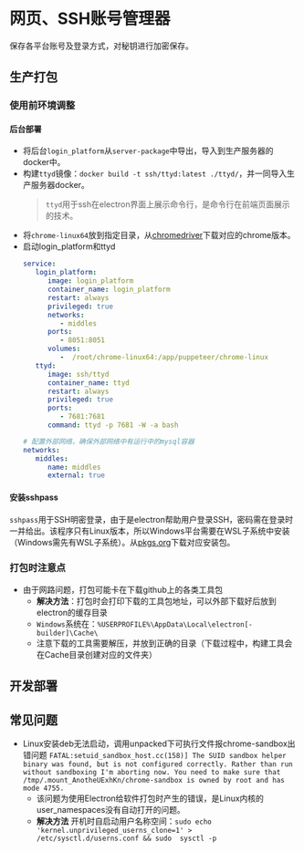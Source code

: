 # 网页、SSH账号管理器
保存各平台账号及登录方式，对秘钥进行加密保存。
## 生产打包
### 使用前环境调整
#### 后台部署
* 将后台`login_platform`从`server-package`中导出，导入到生产服务器的docker中。
* 构建`ttyd`镜像：`docker build -t ssh/ttyd:latest ./ttyd/`，并一同导入生产服务器docker。
   > `ttyd`用于ssh在electron界面上展示命令行，是命令行在前端页面展示的技术。
* 将`chrome-linux64`放到指定目录，从[chromedriver](https://chromedriver.storage.googleapis.com/index.html)下载对应的chrome版本。
* 启动login_platform和ttyd
   ```yaml
   service:
      login_platform:
         image: login_platform
         container_name: login_platform
         restart: always
         privileged: true
         networks:
            - middles
         ports:
            - 8051:8051
         volumes:
            -  /root/chrome-linux64:/app/puppeteer/chrome-linux
      ttyd:
         image: ssh/ttyd
         container_name: ttyd
         restart: always
         privileged: true
         ports:
            - 7681:7681
         command: ttyd -p 7681 -W -a bash

   # 配置外部网络，确保外部网络中有运行中的mysql容器
   networks:
      middles:
         name: middles
         external: true
   ```
#### 安装sshpass
`sshpass`用于SSH明密登录，由于是electron帮助用户登录SSH，密码需在登录时一并给出。该程序只有Linux版本，所以Windows平台需要在WSL子系统中安装（Windows需先有WSL子系统）。从[pkgs.org](https://pkgs.org/download/sshpass)下载对应安装包。
### 打包时注意点
* 由于网路问题，打包可能卡在下载github上的各类工具包
   * **解决方法**：打包时会打印下载的工具包地址，可以外部下载好后放到electron的缓存目录
   * `Windows`系统在：`%USERPROFILE%\AppData\Local\electron[-builder]\Cache\`
   * 注意下载的工具需要解压，并放到正确的目录（下载过程中，构建工具会在Cache目录创建对应的文件夹）
## 开发部署
## 常见问题
* Linux安装deb无法启动，调用unpacked下可执行文件报chrome-sandbox出错问题
   `FATAL:setuid_sandbox_host.cc(158)] The SUID sandbox helper binary was found, but is not configured correctly. Rather than run without sandboxing I'm aborting now. You need to make sure that /tmp/.mount_AnotheUExhKn/chrome-sandbox is owned by root and has mode 4755.`
   * 该问题为使用Electron给软件打包时产生的错误，是Linux内核的user_namespaces没有自动打开的问题。
   * **解决方法** 开机时自启动用户名称空间：`sudo echo 'kernel.unprivileged_userns_clone=1' > /etc/sysctl.d/userns.conf && sudo  sysctl -p`
